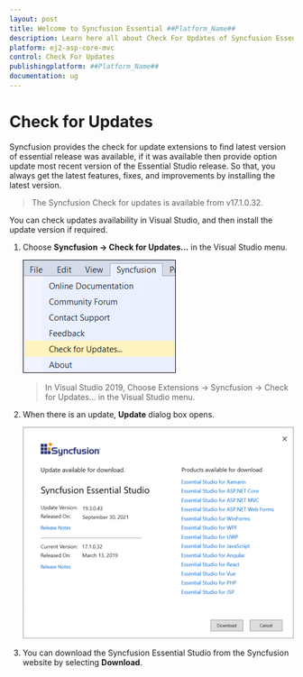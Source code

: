 ```yaml
---
layout: post
title: Welcome to Syncfusion Essential ##Platform_Name##
description: Learn here all about Check For Updates of Syncfusion Essential ##Platform_Name## widgets based on HTML5 and jQuery.
platform: ej2-asp-core-mvc
control: Check For Updates
publishingplatform: ##Platform_Name##
documentation: ug
---
```


# Check for Updates

Syncfusion provides the check for update extensions to find latest version of essential release was available, if it was available then provide option update most recent version of the Essential Studio release. So that, you always get the latest features, fixes, and improvements by installing the latest version.

> The Syncfusion Check for updates is available from v17.1.0.32.

You can check updates availability in Visual Studio, and then install the update version if required.

1. Choose **Syncfusion -> Check for Updates…** in the Visual Studio menu.

    ![check for updates](../images/check-for-updates.png)

    > In Visual Studio 2019, Choose Extensions -> Syncfusion -> Check for Updates… in the Visual Studio menu.

2. When there is an update, **Update** dialog box opens.

    ![update dialog](../images/update-dialog.png)

3. You can download the Syncfusion Essential Studio from the Syncfusion website by selecting **Download**.